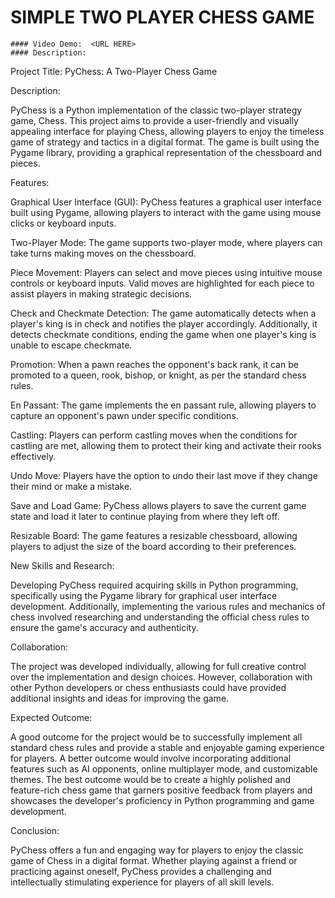  # SIMPLE TWO PLAYER CHESS GAME
    #### Video Demo:  <URL HERE>
    #### Description:
Project Title: PyChess: A Two-Player Chess Game

Description:

PyChess is a Python implementation of the classic two-player strategy game, Chess. This project aims to provide a user-friendly and visually appealing interface for playing Chess, allowing players to enjoy the timeless game of strategy and tactics in a digital format. The game is built using the Pygame library, providing a graphical representation of the chessboard and pieces.

Features:

Graphical User Interface (GUI): PyChess features a graphical user interface built using Pygame, allowing players to interact with the game using mouse clicks or keyboard inputs.

Two-Player Mode: The game supports two-player mode, where players can take turns making moves on the chessboard.

Piece Movement: Players can select and move pieces using intuitive mouse controls or keyboard inputs. Valid moves are highlighted for each piece to assist players in making strategic decisions.

Check and Checkmate Detection: The game automatically detects when a player's king is in check and notifies the player accordingly. Additionally, it detects checkmate conditions, ending the game when one player's king is unable to escape checkmate.

Promotion: When a pawn reaches the opponent's back rank, it can be promoted to a queen, rook, bishop, or knight, as per the standard chess rules.

En Passant: The game implements the en passant rule, allowing players to capture an opponent's pawn under specific conditions.

Castling: Players can perform castling moves when the conditions for castling are met, allowing them to protect their king and activate their rooks effectively.

Undo Move: Players have the option to undo their last move if they change their mind or make a mistake.

Save and Load Game: PyChess allows players to save the current game state and load it later to continue playing from where they left off.

Resizable Board: The game features a resizable chessboard, allowing players to adjust the size of the board according to their preferences.

New Skills and Research:

Developing PyChess required acquiring skills in Python programming, specifically using the Pygame library for graphical user interface development. Additionally, implementing the various rules and mechanics of chess involved researching and understanding the official chess rules to ensure the game's accuracy and authenticity.

Collaboration:

The project was developed individually, allowing for full creative control over the implementation and design choices. However, collaboration with other Python developers or chess enthusiasts could have provided additional insights and ideas for improving the game.

Expected Outcome:

A good outcome for the project would be to successfully implement all standard chess rules and provide a stable and enjoyable gaming experience for players. A better outcome would involve incorporating additional features such as AI opponents, online multiplayer mode, and customizable themes. The best outcome would be to create a highly polished and feature-rich chess game that garners positive feedback from players and showcases the developer's proficiency in Python programming and game development.

Conclusion:

PyChess offers a fun and engaging way for players to enjoy the classic game of Chess in a digital format. Whether playing against a friend or practicing against oneself, PyChess provides a challenging and intellectually stimulating experience for players of all skill levels.


